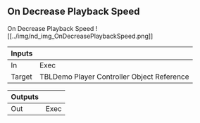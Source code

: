 ## On Decrease Playback Speed
On Decrease Playback Speed
![[../img/nd_img_OnDecreasePlaybackSpeed.png]]

|Inputs||
|--|--|
| In | Exec |
| Target | TBLDemo Player Controller Object Reference |

|Outputs||
|--|--|
| Out | Exec |
